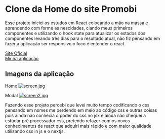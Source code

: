 # Clone da Home do site Promobi


 Esse projeto iniciei os estudos em React colocando a mão na massa e aprendendo com forme as nescidades, ciando meus primeiros componentes e utilizando o hook state para atualizar os estados dos componentes levando três dias para o resultado atual, não fiz pensando em fazer a aplicação ser responsivo o foco é entender o react.
    
   <a href='https://www.promobit.com.br/'>Site Oficial</a></br>
   <a href='https://clone-menu-e-modal-promobit.vercel.app//'>Minha aplicação</a>

## Imagens da aplicação 

  Home
[![screen.jpg](https://i.postimg.cc/FzgpGHtg/screen.jpg)](https://postimg.cc/64qCpwpy)

  Modal
  [![screen2.jpg](https://i.postimg.cc/ZYrwJV9B/screen2.jpg)](https://postimg.cc/fkRcK7fD)

Fazendo esse projeto percebi que levei muito tempo codificando o css pensando em nomes me perdendo em meio ao código css e outras coisas pois ainda não conhecia o poder do css no jsx e ainda não chequei a estudar pré processador css, pretendo refazer com os novos conhecimentos de react que adquiri mais rápido e com maior qualidade utilizando css in js e o nextjs. 
